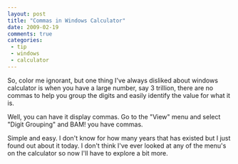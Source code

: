 ```yaml
---
layout: post
title: "Commas in Windows Calculator"
date: 2009-02-19
comments: true
categories:
 - tip
 - windows
 - calculator
---
```

So, color me ignorant, but one thing I've always disliked about windows
calculator is when you have a large number, say 3 trillion, there are no
commas to help you group the digits and easily identify the value for what it
is.  
  
Well, you can have it display commas. Go to the "View" menu and select "Digit
Grouping" and BAM! you have commas.  
  
Simple and easy. I don't know for how many years that has existed but I just
found out about it today. I don't think I've ever looked at any of the menu's
on the calculator so now I'll have to explore a bit more.
